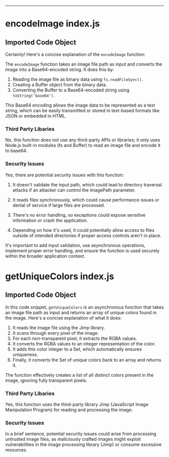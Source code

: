 
  
  
  
  
  
  
  
  

---
# encodeImage index.js
## Imported Code Object
Certainly! Here's a concise explanation of the `encodeImage` function:

The `encodeImage` function takes an image file path as input and converts the image into a Base64-encoded string. It does this by:

1. Reading the image file as binary data using `fs.readFileSync()`.
2. Creating a Buffer object from the binary data.
3. Converting the Buffer to a Base64-encoded string using `toString('base64')`.

This Base64 encoding allows the image data to be represented as a text string, which can be easily transmitted or stored in text-based formats like JSON or embedded in HTML.

### Third Party Libaries

No, this function does not use any third-party APIs or libraries; it only uses Node.js built-in modules (fs and Buffer) to read an image file and encode it to base64.

### Security Issues

Yes, there are potential security issues with this function:

1. It doesn't validate the input path, which could lead to directory traversal attacks if an attacker can control the imagePath parameter.

2. It reads files synchronously, which could cause performance issues or denial of service if large files are processed.

3. There's no error handling, so exceptions could expose sensitive information or crash the application.

4. Depending on how it's used, it could potentially allow access to files outside of intended directories if proper access controls aren't in place.

It's important to add input validation, use asynchronous operations, implement proper error handling, and ensure the function is used securely within the broader application context.

# getUniqueColors index.js
## Imported Code Object
In this code snippet, `getUniqueColors` is an asynchronous function that takes an image file path as input and returns an array of unique colors found in the image. Here's a concise explanation of what it does:

1. It reads the image file using the Jimp library.
2. It scans through every pixel of the image.
3. For each non-transparent pixel, it extracts the RGBA values.
4. It converts the RGBA values to an integer representation of the color.
5. It adds this color integer to a Set, which automatically ensures uniqueness.
6. Finally, it converts the Set of unique colors back to an array and returns it.

The function effectively creates a list of all distinct colors present in the image, ignoring fully transparent pixels.

### Third Party Libaries

Yes, this function uses the third-party library Jimp (JavaScript Image Manipulation Program) for reading and processing the image.

### Security Issues

In a brief sentence, potential security issues could arise from processing untrusted image files, as maliciously crafted images might exploit vulnerabilities in the image processing library (Jimp) or consume excessive resources.

  
  